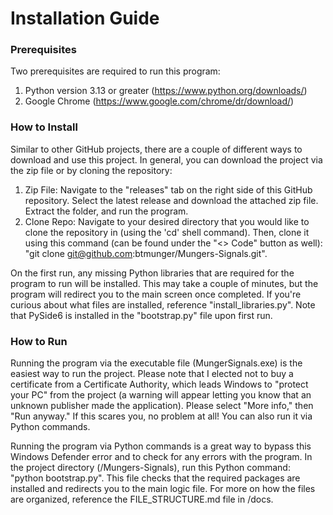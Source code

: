 # Installation Guide

### Prerequisites 

Two prerequisites are required to run this program:
1. Python version 3.13 or greater (https://www.python.org/downloads/)
2. Google Chrome (https://www.google.com/chrome/dr/download/)

### How to Install

Similar to other GitHub projects, there are a couple of different ways to download and use this project. In general, you can download the project via the zip file or by cloning the repository:
1. Zip File: Navigate to the "releases" tab on the right side of this GitHub repository. Select the latest release and download the attached zip file. Extract the folder, and run the program.
2. Clone Repo: Navigate to your desired directory that you would like to clone the repository in (using the 'cd' shell command). Then, clone it using this command (can be found under the "<> Code" button as well): "git clone git@github.com:btmunger/Mungers-Signals.git".

On the first run, any missing Python libraries that are required for the program to run will be installed. This may take a couple of minutes, but the program will redirect you to the main screen once completed. If you're curious about what files are installed, reference "install_libraries.py". Note that PySide6 is installed in the "bootstrap.py" file upon first run. 

### How to Run

Running the program via the executable file (MungerSignals.exe) is the easiest way to run the project. Please note that I elected not to buy a certificate from a Certificate Authority, which leads Windows to "protect your PC" from the project (a warning will appear letting you know that an unknown publisher made the application). Please select "More info," then "Run anyway." If this scares you, no problem at all! You can also run it via Python commands.  

Running the program via Python commands is a great way to bypass this Windows Defender error and to check for any errors with the program. In the project directory (/Mungers-Signals), run this Python command: "python bootstrap.py". This file checks that the required packages are installed and redirects you to the main logic file. For more on how the files are organized, reference the FILE_STRUCTURE.md file in /docs.